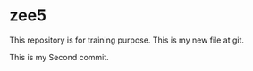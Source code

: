 # zee5
This repository is for training purpose.
This is my new file at git.


This is my Second commit.
